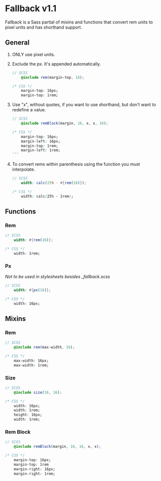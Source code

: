 # Fallback v1.1

Fallback is a Sass partial of mixins and functions that convert rem units to pixel units and has shorthand support.



## General

1. ONLY use pixel units.

2. Exclude the px. It's appended automatically.
	```scss
	// SCSS
		@include rem(margin-top, 16);
	```
	```css
	/* CSS */
		margin-top: 16px;
		margin-top: 1rem;
	```

3. Use "x", without quotes, if you want to use shorthand, but don't want to redefine a value.
	```scss
	// SCSS
		@include remBlock(margin, 16, x, x, 16);
	```
	````css
	/* CSS */
		margin-top: 16px;
		margin-left: 16px;
		margin-top: 1rem;
		margin-left: 1rem;
	```

4. To convert rems within parenthesis using the function you must interpolate.
	```scss
	// SCSS
		width: calc(25% - #{rem(16)});
	```
	```css
	/* CSS */
		width: calc(25% - 1rem);
	```

## Functions
### Rem
```scss
// SCSS
	width: #{rem(16)};
```
```css
/* CSS */
	width: 1rem;
```
### Px
*Not to be used in stylesheets besides _fallback.scss*
```scss
// SCSS
	width: #{px(16)};
```
```css
/* CSS */
	width: 16px;
```

## Mixins
### Rem
```scss
// SCSS
	@include rem(max-width, 16);
```
```css
/* CSS */
	max-width: 16px;
	max-width: 1rem;
```

### Size
```scss
// SCSS
	@include size(16, 16);
```
```css
/* CSS */
	width: 16px;
	width: 1rem;
	height: 16px;
	width: 1rem;
```
		
### Rem Block
```scss
// SCSS
	@include remBlock(margin, 16, 16, x, x);
```
```css
/* CSS */
	margin-top: 16px;
	margin-top: 1rem
	margin-right: 16px;
	margin-right: 1rem;
```
